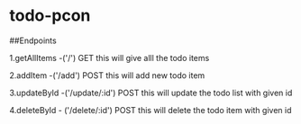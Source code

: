 # todo-pcon

##Endpoints

1.getAllItems -('/') GET this will give alll the todo items

2.addItem -('/add') POST this will add new todo item

3.updateById -('/update/:id') POST this will update the todo list with given id

4.deleteById - ('/delete/:id') POST this will delete the todo item with given id
